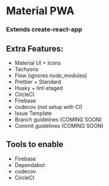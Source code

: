 # Material PWA

### Extends create-react-app

## Extra Features:
- Material UI + Icons
- Tachyons
- Flow (ignores node_modules)
- Prettier + Standard
- Husky + lint-staged
- CircleCI
- Firebase
- codecov (not setup with CI)
- Issue Template
- Branch guidelines (COMING SOON)
- Commit guidelines (COMING SOON)

## Tools to enable
- Firebase
- Dependabot
- codecov
- CircleCI
